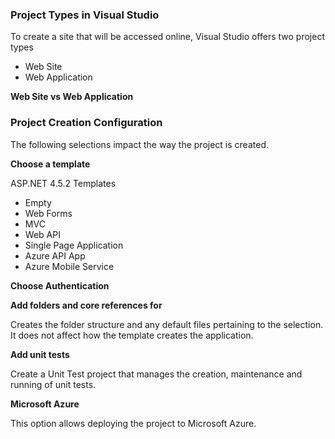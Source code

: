 ### Project Types in Visual Studio

To create a site that will be accessed online, Visual Studio offers two project types

* Web Site
* Web Application

**Web Site vs Web Application**

### Project Creation Configuration

The following selections impact the way the project is created.

**Choose a template**

ASP.NET 4.5.2 Templates

* Empty
* Web Forms
* MVC
* Web API
* Single Page Application
* Azure API App
* Azure Mobile Service

**Choose Authentication**

**Add folders and core references for**

Creates the folder structure and any default files pertaining to the selection. It does not affect how the template creates the application.

**Add unit tests**

Create a Unit Test project that manages the creation, maintenance and running of unit tests.

**Microsoft Azure**

This option allows deploying the project to Microsoft Azure.

